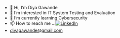 - 👋 Hi, I’m Diya Gawande
- 👀 I’m interested in IT System Testing and Evaluation
- 🌱 I’m currently learning Cybersecurity
- 📫 How to reach me ...[![LinkedIn](https://img.shields.io/badge/LinkedIn-Profile-blue?logo=linkedin)](https://www.linkedin.com/in/diya-gawande-646aa4274?lipi=urn%3Ali%3Apage%3Ad_flagship3_profile_view_base_contact_details%3BXt9wtqg6Rums7SOZv0V%2BsQ%3D%3D)
- diyagawande@gmail.com

<!---
diyagawande/diyagawande is a ✨ special ✨ repository because its `README.md` (this file) appears on your GitHub profile.
You can click the Preview link to take a look at your changes.
--->
